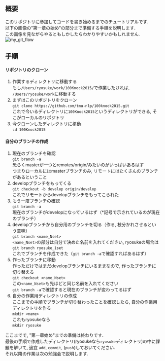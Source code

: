 ## 概要
このリポジトリに参加してコードを書き始めるまでのチュートリアルです.    
以下の画像の"第一章の始め"の部分まで準備する手順を説明します.  
この画像を見ながらやるともしかしたらわかりやすいかもしれません.  
![my_git_flow](https://github.com/tmu-nlp/100knock2015/blob/master/img/my_git_flow.png)


## 手順
#### リポジトリのクローン
1. 作業するディレクトリに移動する  
もし`/Users/ryosuke/work/100Knock2015/`で作業したければ, `/Users/ryosuke/work`に移動する  
1. まずはこのリポジトリをクローン  
`git clone https://github.com/tmu-nlp/100knock2015.git`  
これで今いるディレクトリに`100Knock2015`というディレクトリができる, そこがローカルのリポジトリ  
1. 今クローンしたディレクトリに移動  
`cd 100Knock2015`  


#### 自分のブランチの作成
1. 現在のブランチを確認  
`git branch -a`  
恐らくmasterが一つとremotes/origin/みたいのがいっぱいあるはず  
つまりローカルにはmasterブランチのみ, リモートにはたくさんのブランチがあるということ  
1. developブランチをもってくる  
`git checkout -b develop origin/develop`  
これでリモートからdevelopブランチをもってこられた  
1. もう一度ブランチの確認  
`git branch -a`  
現在のブランチがdevelopになっているはず（*記号で示されているのが現在のブランチ）  
1. developブランチから自分用のブランチを切る（作る, 枝分かれさせるという意味）  
`git branch <name_Nset>`  
`<name_Nset>`の部分は自分で決めた名前を入れてください, ryosukeの場合は  
`git branch ryosuke_1set`  
これでブランチを作成できた（`git branch -a`で確認すればあるはず）  
1. 作ったブランチに移動  
作っただけではまだdevelopブランチにいるままなので, 作ったブランチに切り替える  
`git checkout <name_Nset>`  
この`<name_Nset>`も先ほどと同じ名前を入れてください  
`git branch -a`で確認すると現在のブランチが変わってるはず  
1. 自分の作業用ディレクトリの作成  
ここまでの手順でブランチが切り替わったことを確認したら, 自分の作業用ディレクトリを作る  
`mkdir <name>`  
これもryosukeなら  
`mkdir ryosuke`  


ここまでで, "第一章始め"までの準備は終わりです.  
最後の手順で作成したディレクトリ(ryosukeなら`ryosuke`ディレクトリ)の中に課題を解いて, 適宜 `add`, `commit`, (`push`)しておいてください.  
それ以降の作業は次の勉強会で説明します.  
